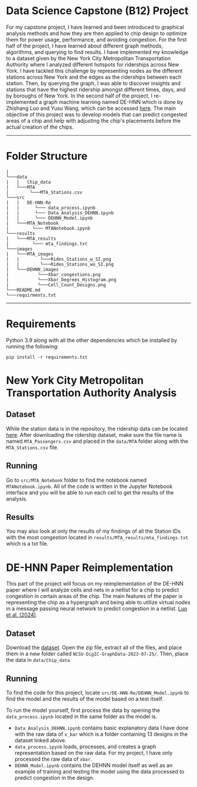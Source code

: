 # Data Science Capstone (B12) Project

For my capstone project, I have learned and been introduced to graphical analysis methods and how they are then applied to chip design to optimize them for power usage, performance, and avoiding congestion. For the first half of the project, I have learned about different graph methods, algorithms, and querying to find results. I have implemented my knowledge to a dataset given by the New York City Metropolitan Transportation Authority where I analyzed different hotspots for riderships across New York. I have tackled this challenge by representing nodes as the different stations across New York and the edges as the riderships between each station. Then, by querying the graph, I was able to discover insights and stations that have the highest ridership amongst different times, days, and by boroughs of New York. In the second half of the project, I re-implemented a graph machine learning named DE-HNN which is done by Zhishang Luo and Yusu Wang, which can be accessed [here](https://arxiv.org/abs/2404.00477). The main objective of this project was to develop models that can predict congested areas of a chip and help with adjusting the chip's placements before the actual creation of the chips.

----------------------------

# Folder Structure
```
|
└───data
|   |   Chip_data
|   └───MTA
|        └───MTA_Stations.csv
└───src
|   |   DE-HNN-Re
|   |      └─── data_process.ipynb
|   |      └─── Data_Analysis_DEHNN.ipynb
|   |      └─── DEHNN_Model.ipynb
|   └───MTA_Notebook
|         └─── MTANotebook.ipynb
└───results
|   └───MTA_results
|         └─── mta_findings.txt
└───images
|   └───MTA_images
|   |        └───Rides_Stations_w_SI.png
|   |        └───Rides_Stations_wo_SI.png
|   └───DEHNN_images
|           └───Xbar_congestions.png
|           └───Xbar_Degrees_Histogram.png
|           └───Cell_Count_Designs.png
└───README.md
└───requirments.txt
```
---------------------------

# Requirements

Python 3.9 along with all the other dependencies which be installed by running the following:
```
pip install -r requirements.txt
```


# New York City Metropolitan Transportation Authority Analysis

## Dataset

While the station data is in the repository, the ridership data can be located [here](https://data.ny.gov/Transportation/MTA-Subway-Origin-Destination-Ridership-Estimate-2/jsu2-fbtj/about_data). After downloading the ridership dataset, make sure the file name is named ```MTA_Passengers.csv``` and placed in the ```data/MTA``` folder along with the ```MTA_Stations.csv``` file.

## Running

Go to ```src/MTA_Notebook``` folder to find the notebook named ```MTANotebook.ipynb```. All of the code is written in the Jupyter Notebook interface and you will be able to run each cell to get the results of the analysis.

## Results

You may also look at only the results of my findings of all the Station IDs with the most congestion located in ```results/MTA_results/mta_findings.txt``` which is a txt file.

# DE-HNN Paper Reimplementation

This part of the project will focus on my reimplementation of the DE-HNN paper where I will analyze cells and nets in a netlist for a chip to predict congestion in certain areas of the chip. The main features of the paper is representing the chip as a hypergraph and being able to utilize virtual nodes in a message passing neural network to predict congestion in a netlist. [Luo et al. (2024)](https://arxiv.org/abs/2404.00477).

## Dataset

Download the [dataset](https://drive.google.com/file/d/1Scq35gvCQvIMrmthGs7MUhc8c1VZ8ZwN/view?usp=drive_link). Open the zip file, extract all of the files, and place them in a new folder called ```NCSU-DigIC-GraphData-2023-07-25/```. Then, place the data in ```data/Chip_data```

## Running

To find the code for this project, locate ```src/DE-HNN-Re/DEHNN_Model.ipynb``` to find the model and the results of the model based on a test itself.

To run the model yourself, first process the data by opening the ```data_process.ipynb``` located in the same folder as the model is.

- ```Data_Analysis_DEHNN.ipynb``` contains basic explanatory data I have done with the raw data of ```x_bar``` which is a folder containing 13 designs in the dataset linked above.
- ```data_process.ipynb``` loads, processes, and creates a graph representation based on the raw data. For my project, I have only processed the raw data of ```xbar```.
- ```DEHNN_Model.ipynb``` contains the DEHNN model itself as well as an example of training and testing the model using the data processed to predict congestion in the design.
